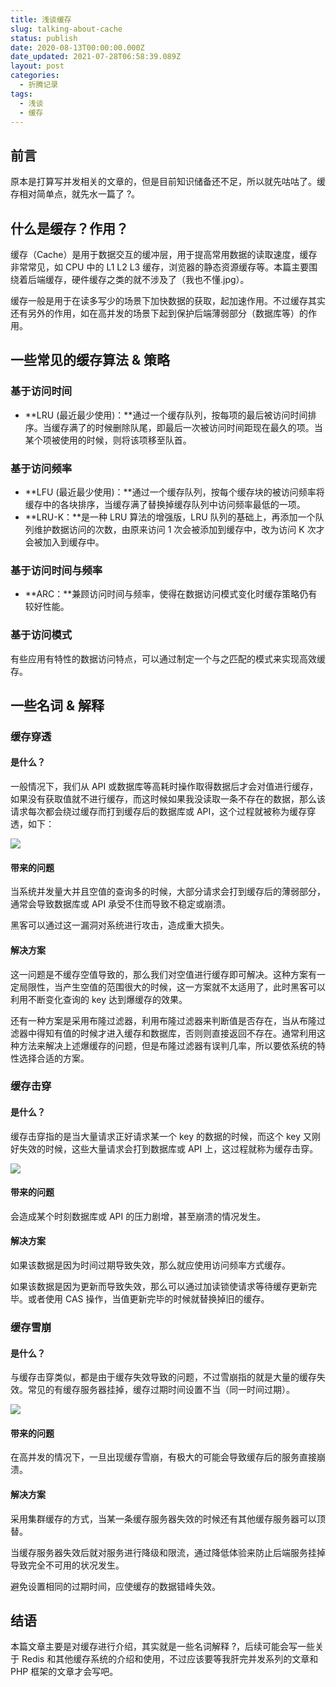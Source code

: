 ```yaml
---
title: 浅谈缓存
slug: talking-about-cache
status: publish
date: 2020-08-13T00:00:00.000Z
date_updated: 2021-07-28T06:58:39.089Z
layout: post
categories:
  - 折腾记录
tags:
  - 浅谈
  - 缓存
---
```


## 前言

原本是打算写并发相关的文章的，但是目前知识储备还不足，所以就先咕咕了。缓存相对简单点，就先水一篇了 ?。

## 什么是缓存？作用？

缓存（Cache）是用于数据交互的缓冲层，用于提高常用数据的读取速度，缓存非常常见，如 CPU 中的 L1 L2 L3 缓存，浏览器的静态资源缓存等。本篇主要围绕着后端缓存，硬件缓存之类的就不涉及了（我也不懂.jpg）。

缓存一般是用于在读多写少的场景下加快数据的获取，起加速作用。不过缓存其实还有另外的作用，如在高并发的场景下起到保护后端薄弱部分（数据库等）的作用。

## 一些常见的缓存算法 & 策略

### 基于访问时间

- **LRU (最近最少使用)：**通过一个缓存队列，按每项的最后被访问时间排序。当缓存满了的时候删除队尾，即最后一次被访问时间距现在最久的项。当某个项被使用的时候，则将该项移至队首。

### 基于访问频率

- **LFU (最近最少使用)：**通过一个缓存队列，按每个缓存块的被访问频率将缓存中的各块排序，当缓存满了替换掉缓存队列中访问频率最低的一项。
- **LRU-K：**是一种 LRU 算法的增强版，LRU 队列的基础上，再添加一个队列维护数据访问的次数，由原来访问 1 次会被添加到缓存中，改为访问 K 次才会被加入到缓存中。

### 基于访问时间与频率

- **ARC：**兼顾访问时间与频率，使得在数据访问模式变化时缓存策略仍有较好性能。

### 基于访问模式

有些应用有特性的数据访问特点，可以通过制定一个与之匹配的模式来实现高效缓存。

## 一些名词 & 解释

### 缓存穿透

#### 是什么？

一般情况下，我们从 API 或数据库等高耗时操作取得数据后才会对值进行缓存，如果没有获取值就不进行缓存，而这时候如果我没读取一条不存在的数据，那么该请求每次都会绕过缓存而打到缓存后的数据库或 API，这个过程就被称为缓存穿透，如下：

![](809f6d73-5ee1-4245-bef8-6734d4173de2.jpg)

#### 带来的问题

当系统并发量大并且空值的查询多的时候，大部分请求会打到缓存后的薄弱部分，通常会导致数据库或 API 承受不住而导致不稳定或崩溃。

黑客可以通过这一漏洞对系统进行攻击，造成重大损失。

#### 解决方案

这一问题是不缓存空值导致的，那么我们对空值进行缓存即可解决。这种方案有一定局限性，当产生空值的范围很大的时候，这一方案就不太适用了，此时黑客可以利用不断变化查询的 key 达到爆缓存的效果。

还有一种方案是采用布隆过滤器，利用布隆过滤器来判断值是否存在，当从布隆过滤器中得知有值的时候才进入缓存和数据库，否则则直接返回不存在。通常利用这种方法来解决上述爆缓存的问题，但是布隆过滤器有误判几率，所以要依系统的特性选择合适的方案。

### 缓存击穿

#### 是什么？

缓存击穿指的是当大量请求正好请求某一个 key 的数据的时候，而这个 key 又刚好失效的时候，这些大量请求会打到数据库或 API 上，这过程就称为缓存击穿。

![](77916f18-856d-427b-a3c2-19873ecf23c1.jpg)

#### 带来的问题

会造成某个时刻数据库或 API 的压力剧增，甚至崩溃的情况发生。

#### 解决方案

如果该数据是因为时间过期导致失效，那么就应使用访问频率方式缓存。

如果该数据是因为更新而导致失效，那么可以通过加读锁使请求等待缓存更新完毕。或者使用 CAS 操作，当值更新完毕的时候就替换掉旧的缓存。

### 缓存雪崩

#### 是什么？

与缓存击穿类似，都是由于缓存失效导致的问题，不过雪崩指的就是大量的缓存失效。常见的有缓存服务器挂掉，缓存过期时间设置不当（同一时间过期）。

![](5121966a-8010-449a-8465-0677d4aa0cfd.jpg)

#### 带来的问题

在高并发的情况下，一旦出现缓存雪崩，有极大的可能会导致缓存后的服务直接崩溃。

#### 解决方案

采用集群缓存的方式，当某一条缓存服务器失效的时候还有其他缓存服务器可以顶替。

当缓存服务器失效后就对服务进行降级和限流，通过降低体验来防止后端服务挂掉导致完全不可用的状况发生。

避免设置相同的过期时间，应使缓存的数据错峰失效。

## 结语

本篇文章主要是对缓存进行介绍，其实就是一些名词解释 ?，后续可能会写一些关于 Redis 和其他缓存系统的介绍和使用，不过应该要等我肝完并发系列的文章和 PHP 框架的文章才会写吧。
